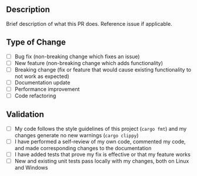 ## Description

Brief description of what this PR does. Reference issue if applicable.

## Type of Change

- [ ] Bug fix (non-breaking change which fixes an issue)
- [ ] New feature (non-breaking change which adds functionality)
- [ ] Breaking change (fix or feature that would cause existing functionality to not work as expected)
- [ ] Documentation update
- [ ] Performance improvement
- [ ] Code refactoring

## Validation

- [ ] My code follows the style guidelines of this project (`cargo fmt`) and my changes generate no new warnings (`cargo clippy`)
- [ ] I have performed a self-review of my own code, commented my code, and made corresponding changes to the documentation
- [ ] I have added tests that prove my fix is effective or that my feature works
- [ ] New and existing unit tests pass locally with my changes, both on Linux and Windows
